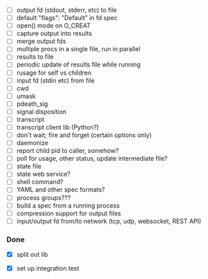 - [ ] output fd (stdout, stderr, etc) to file
- [ ] default "flags": "Default" in fd spec
- [ ] open() mode on O_CREAT
- [ ] capture output into results
- [ ] merge output fds
- [ ] multiple procs in a single file, run in parallel
- [ ] results to file
- [ ] periodic update of results file while running
- [ ] rusage for self vs children
- [ ] input fd (stdin etc) from file
- [ ] cwd
- [ ] umask
- [ ] pdeath_sig
- [ ] signal disposition
- [ ] transcript
- [ ] transcript client lib (Python?)
- [ ] don't wait; fire and forget (certain options only)
- [ ] daemonize
- [ ] report child pid to caller, somehow?
- [ ] poll for usage, other status, update intermediate file?
- [ ] state file
- [ ] state web service?
- [ ] shell command?
- [ ] YAML and other spec formats?
- [ ] process groups???
- [ ] build a spec from a running process
- [ ] compression support for output files
- [ ] input/output fd from/to network (tcp, udp, websocket, REST API)

### Done

- [x] split out lib
- [x] set up integration test


